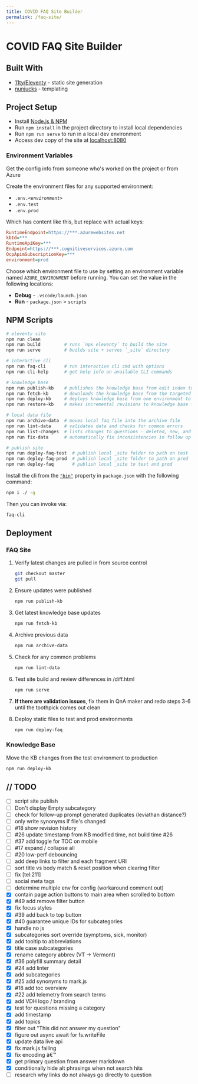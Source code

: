 ```yaml
---
title: COVID FAQ Site Builder
permalink: /faq-site/
---
```


# COVID FAQ Site Builder

## Built With

- [11ty/Eleventy](https://www.11ty.io) - static site generation
- [nunjucks](https://mozilla.github.io/nunjucks/) - templating

## Project Setup

- Install [Node.js & NPM](https://nodejs.org/en/download/)
- Run `npm install` in the project directory to install local dependencies
- Run `npm run serve` to run in a local dev environment
- Access dev copy of the site at [localhost:8080](http://localhost:8080)

### Environment Variables

Get the config info from someone who's worked on the project or from Azure

Create the environment files for any supported environment:

* <code>.env.<i>&lt;environment&gt;</i></code>
* `.env.test`
* `.env.prod`

Which has content like this, but replace with actual keys:

```ini
RuntimeEndpoint=https://***.azurewebsites.net
kbId=***
RuntimeApiKey=***
Endpoint=https://***.cognitiveservices.azure.com
OcpApimSubscriptionKey=***
environment=prod
```

Choose which environment file to use by setting an environment variable named `AZURE_ENVIRONMENT` before running.  You can set the value in the following locations:

* **Debug** - `.vscode/launch.json`
* **Run** - `package.json` > `scripts`


## NPM Scripts


```bash
# eleventy site
npm run clean
npm run build         # runs `npx eleventy` to build the site
npm run serve         # builds site + serves `_site` directory

# interactive cli
npm run faq-cli       # run interactive cli cmd with options
npm run cli-help      # get help info on available CLI commands

# knowledge base
npm run publish-kb    # publishes the knowledge base from edit index to bot index
npm run fetch-kb      # downloads the knowledge base from the targeted environment
npm run deploy-kb     # deploys knowledge base from one environment to another
npm run restore-kb    # makes incremental revisions to knowledge base from local faq file

# local data file
npm run archive-data  # moves local faq file into the archive file
npm run lint-data     # validates data and checks for common errors
npm run list-changes  # lists changes to questions - deleted, new, and title changes
npm run fix-data      # automatically fix inconsistencies in follow up prompts - upload via restore-kb

# publish site
npm run deploy-faq-test  # publish local _site folder to path on test
npm run deploy-faq-prod  # publish local _site folder to path on prod
npm run deploy-faq       # publish local _site to test and prod
```

Install the cli from the [`"bin"`](https://docs.npmjs.com/files/package.json#bin)  property in `package.json` with the following command:

```bash
npm i ./ -g
```

Then you can invoke via:

```bash
faq-cli
```

## Deployment

### FAQ Site


1. Verify latest changes are pulled in from source control

    ```bash
    git checkout master
    git pull
    ```

2. Ensure updates were published

    ```bash
    npm run publish-kb
    ```

3. Get latest knowledge base updates

    ```bash
    npm run fetch-kb
    ```

4. Archive previous data

    ```bash
    npm run archive-data
    ```

5. Check for any common problems

    ```bash
    npm run lint-data
    ```

6. Test site build and review differences in /diff.html

    ```bash
    npm run serve
    ```

7. **If there are validation issues**, fix them in QnA maker and redo steps 3-6 until the toothpick comes out clean

8. Deploy static files to test and prod environments

    ```bash
    npm run deploy-faq
    ```

### Knowledge Base

Move the KB changes from the test environment to production

```bash
npm run deploy-kb
```

## // TODO

- [ ] script site publish
- [ ] Don't display Empty subcategory
- [ ] check for follow-up prompt generated duplicates (leviathan distance?)
- [ ] only write synonyms if file's changed
- [ ] #18 show revision history
- [ ] #26 update timestamp from KB modified time, not build time #26
- [ ] #37 add toggle for TOC on mobile
- [ ] #17 expand / collapse all
- [ ] #20 low-perf debouncing
- [ ] add deep links to filter and each fragment URI
- [ ] sort title vs body match & reset position when clearing filter
- [ ] fix [tel:211]
- [ ] social meta tags
- [ ] determine multiple env for config (workaround comment out)
- [x] contain page action buttons to main area when scrolled to bottom
- [x] #49 add remove filter button
- [x] fix focus styles
- [x] #39 add back to top button
- [x] #40 guarantee unique IDs for subcategories
- [x] handle no js
- [x] subcategories sort override (symptoms, sick, monitor)
- [x] add tooltip to abbreviations
- [x] title case subcategories
- [x] rename category abbrev (VT -> Vermont)
- [x] #36 polyfill summary detail
- [x] #24 add linter
- [x] add subcategories
- [x] #25 add synonyms to mark.js
- [x] #18 add toc overview
- [x] #22 add telemetry from search terms
- [x] add VDH logo / branding
- [x] test for questions missing a category
- [x] add timestamp
- [x] add topics
- [x] filter out "This did not answer my question"
- [x] figure out async await for fs.writeFile
- [x] update data live api
- [x] fix mark.js failing
- [x] fix encoding â€™
- [x] get primary question from answer markdown
- [x] conditionally hide alt phrasings when not search hits
- [ ] research why links do not always go directly to question

